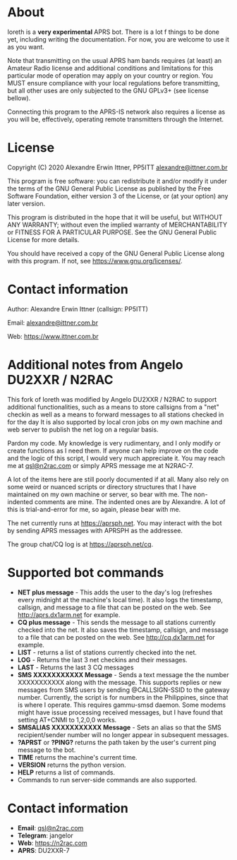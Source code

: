 
# About

Ioreth is a **very experimental** APRS bot. There is a lot f things to be
done yet, including writing the documentation. For now, you are welcome to
use it as you want.

Note that transmitting on the usual APRS ham bands requires (at least) an
Amateur Radio license and additional conditions and limitations for this
particular mode of operation may apply on your country or region. You MUST
ensure compliance with your local regulations before transmitting, but all
other uses are only subjected to the GNU GPLv3+ (see license bellow).

Connecting this program to the APRS-IS network also requires a license as
you will be, effectively, operating remote transmitters through the Internet.




# License

Copyright (C) 2020  Alexandre Erwin Ittner, PP5ITT <alexandre@ittner.com.br>

This program is free software: you can redistribute it and/or modify
it under the terms of the GNU General Public License as published by
the Free Software Foundation, either version 3 of the License, or
(at your option) any later version.

This program is distributed in the hope that it will be useful,
but WITHOUT ANY WARRANTY; without even the implied warranty of
MERCHANTABILITY or FITNESS FOR A PARTICULAR PURPOSE.  See the
GNU General Public License for more details.

You should have received a copy of the GNU General Public License
along with this program.  If not, see <https://www.gnu.org/licenses/>.





# Contact information

Author: Alexandre Erwin Ittner   (callsign: PP5ITT)

Email: <alexandre@ittner.com.br>

Web: <https://www.ittner.com.br>



# Additional notes from Angelo DU2XXR / N2RAC

This fork of Ioreth was modified by Angelo DU2XXR / N2RAC to support additional
functionalities, such as a means to store callsigns from a "net" checkin
as well as a means to forward messages to all stations checked in for the day
It is also supported by local cron jobs on my own machine and web server
to publish the net log on a regular basis.
 
Pardon my code. My knowledge is very rudimentary, and I only modify or create
functions as I need them. If anyone can help improve on the code and the
logic of this script, I would very much appreciate it.
You may reach me at qsl@n2rac.com or simply APRS message me at N2RAC-7.

A lot of the items here are still poorly documented if at all. Many also
rely on some weird or nuanced scripts or directory structures that I have
maintained on my own machine or server, so bear with me.
The non-indented comments are mine. The indented ones are by Alexandre.
A lot of this is trial-and-error for me, so again, please bear with me.

The net currently runs at <https://aprsph.net>. You may interact with the bot by sending APRS messages with APRSPH as the addressee.

The group chat/CQ log is at <https://aprsph.net/cq>.

# Supported bot commands

- **NET plus message** - This adds the user to the day's log (refreshes every midnight at the machine's local time). It also logs the timestamp, callsign, and message to a file that can be posted on the web. See http://aprs.dx1arm.net for example.
- **CQ plus message** - This sends the message to all stations currently checked into the net. It also saves the timestamp, callsign, and message to a file that can be posted on the web. See http://cq.dx1arm.net for example.
- **LIST** - returns a list of stations currently checked into the net.
- **LOG** - Returns the last 3 net checkins and their messages.
- **LAST** - Returns the last 3 CQ messages
- **SMS XXXXXXXXXXX Message** - Sends a text message the the number XXXXXXXXXXX along with the message. This supports replies or new messages from SMS users by sending @CALLSIGN-SSID to the gateway number. Currently, the script is for numbers in the Philippines, since that is where I operate. This requires gammu-smsd daemon. Some modems might have issue processing received messages, but I have found that setting AT+CNMI to 1,2,0,0 works.
- **SMSALIAS XXXXXXXXXXX Message** - Sets an alias so that the SMS recipient/sender number will no longer appear in subsequent messages.
- **?APRST** or **?PING?** returns the path taken by the user's current ping message to the bot. 
- **TIME** returns the machine's current time.
- **VERSION** returns the python version.
- **HELP** returns a list of commands.
- Commands to run server-side commands are also supported.

# Contact information
- **Email**: qsl@n2rac.com
- **Telegram**: jangelor
- **Web**: <https://n2rac.com>
- **APRS**: DU2XXR-7

